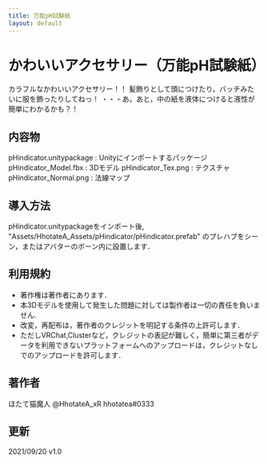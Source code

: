 ```yaml
---
title: 万能pH試験紙
layout: default
---
```


# かわいいアクセサリー（万能pH試験紙）

カラフルなかわいいアクセサリー！！
髪飾りとして頭につけたり，バッチみたいに服を飾ったりしてねっ！
・・・あ，あと，中の紙を液体につけると液性が簡単にわかるかも？！

## 内容物
pHindicator.unitypackage : Unityにインポートするパッケージ
pHindicator_Model.fbx : 3Dモデル
pHindicator_Tex.png : テクスチャ
pHindicator_Normal.png : 法線マップ

## 導入方法
pHindicator.unitypackageをインポート後,
"Assets/HhotateA_Assets/pHindicator/pHindicator.prefab"
のプレハブをシーン，またはアバターのボーン内に設置します．

## 利用規約
- 著作権は著作者にあります．
- 本3Dモデルを使用して発生した問題に対しては製作者は一切の責任を負いません.
- 改変，再配布は，著作者のクレジットを明記する条件の上許可します．
- ただしVRChat,Clusterなど，クレジットの表記が難しく，簡単に第三者がデータを利用できないプラットフォームへのアップロードは，クレジットなしでのアップロードを許可します．

## 著作者
ほたて猫魔人
@HhotateA_xR
hhotatea#0333

## 更新
2021/09/20 v1.0